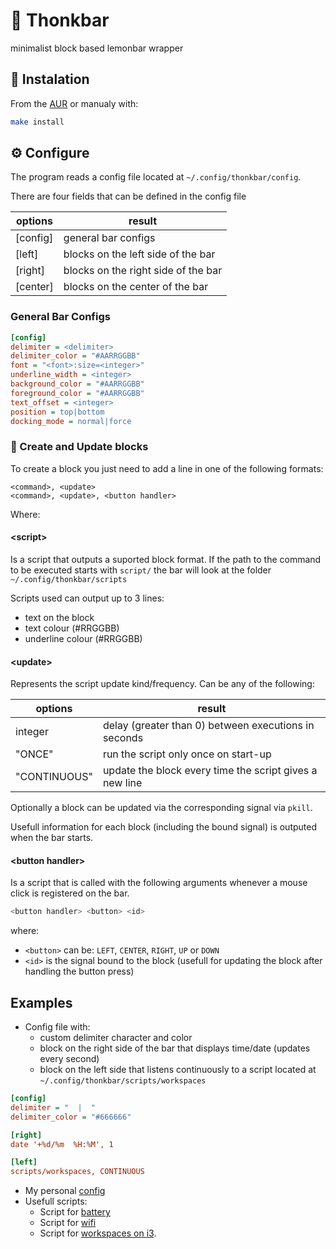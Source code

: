 # 🤔 Thonkbar

minimalist block based lemonbar wrapper
## :link: Instalation

From the [AUR](https://aur.archlinux.org/packages/thonkbar-git/) or manualy
with:

```bash
make install
```

## ⚙️ Configure

The program reads a config file located at `~/.config/thonkbar/config`.

There are four fields that can be defined in the config file

| options   | result                              |
| --------- | ----------------------------------- |
| [config]  | general bar configs                 |
| [left]    | blocks on the left side of the bar  |
| [right]   | blocks on the right side of the bar |
| [center]  | blocks on the center of the bar     |

### General Bar Configs

```ini
[config]
delimiter = <delimiter>
delimiter_color = "#AARRGGBB"
font = "<font>:size=<integer>"
underline_width = <integer>
background_color = "#AARRGGBB"
foreground_color = "#AARRGGBB"
text_offset = <integer>
position = top|bottom
docking_mode = normal|force
```

### 📡 Create and Update blocks

To create a block you just need to add a line in one of the following formats:

```
<command>, <update>
<command>, <update>, <button handler>
```
Where:
#### \<script\>

Is a script that outputs a suported block format. If the path to the command to
be executed starts with `script/` the bar will look at the folder
`~/.config/thonkbar/scripts`

Scripts used can output up to 3 lines:
 - text on the block
 - text colour (#RRGGBB)
 - underline colour (#RRGGBB)

#### \<update\>

Represents the script update kind/frequency. Can be any of the following:

| options      | result                                                  |
| ------------ | --------------------------------------------------------|
| integer      | delay (greater than 0) between executions in seconds    |
| "ONCE"       | run the script only once on start-up                    |
| "CONTINUOUS" | update the block every time the script gives a new line |

Optionally a block can be updated via the corresponding signal via `pkill`.

Usefull information for each block (including the bound signal) is outputed when
the bar starts.

#### \<button handler\>
Is a script that is called with the following arguments whenever a mouse click
is registered on the bar.

```bash
<button handler> <button> <id>
```

where:
 - `<button>` can be: `LEFT`, `CENTER`, `RIGHT`, `UP` or `DOWN`
 - `<id>` is the signal bound to the block (usefull for updating the block after
     handling the button press)

## Examples

* Config file with:
  * custom delimiter character and color
  * block on the right side of the bar that displays time/date (updates every second)
  * block on the left side that listens continuously to a script located at `~/.config/thonkbar/scripts/workspaces`

```ini
[config]
delimiter = "  |  "
delimiter_color = "#666666"

[right]
date '+%d/%m  %H:%M', 1

[left]
scripts/workspaces, CONTINUOUS
 ```

* My personal [config](https://github.com/JoseFilipeFerreira/toolbelt/blob/master/powertools/thonkbar/config)
* Usefull scripts:
  * Script for [battery](https://github.com/JoseFilipeFerreira/toolbelt/blob/master/powertools/thonkbar/scripts/battery)
  * Script for [wifi](https://github.com/JoseFilipeFerreira/toolbelt/blob/master/powertools/thonkbar/scripts/wifi)
  * Script for [workspaces on i3](https://github.com/JoseFilipeFerreira/toolbelt/blob/master/powertools/thonkbar/scripts/workspaces).

